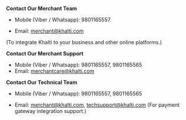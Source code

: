 **Contact Our Merchant Team**

* Mobile (Viber / Whatsapp):  9801165557


* Email: merchant@khalti.com

(To integrate Khalti to your business and other online platforms.)

**Contact Our Merchant Support**

* Mobile (Viber / Whatsapp): 9801165557, 9801165565
* Email: merchantcare@khalti.com

**Contact Our Technical Team**

* Mobile (Viber / Whatsapp): 9801165557, 9801165565

* Email: merchant@khalti.com, techsupport@khalti.com
(For payment gateway integration support.)
